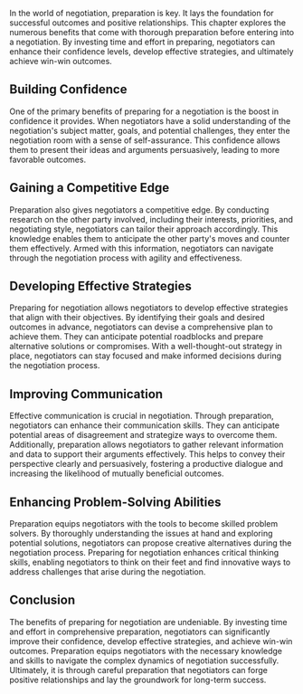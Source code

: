 
In the world of negotiation, preparation is key. It lays the foundation for successful outcomes and positive relationships. This chapter explores the numerous benefits that come with thorough preparation before entering into a negotiation. By investing time and effort in preparing, negotiators can enhance their confidence levels, develop effective strategies, and ultimately achieve win-win outcomes.

## Building Confidence

One of the primary benefits of preparing for a negotiation is the boost in confidence it provides. When negotiators have a solid understanding of the negotiation's subject matter, goals, and potential challenges, they enter the negotiation room with a sense of self-assurance. This confidence allows them to present their ideas and arguments persuasively, leading to more favorable outcomes.

## Gaining a Competitive Edge

Preparation also gives negotiators a competitive edge. By conducting research on the other party involved, including their interests, priorities, and negotiating style, negotiators can tailor their approach accordingly. This knowledge enables them to anticipate the other party's moves and counter them effectively. Armed with this information, negotiators can navigate through the negotiation process with agility and effectiveness.

## Developing Effective Strategies

Preparing for negotiation allows negotiators to develop effective strategies that align with their objectives. By identifying their goals and desired outcomes in advance, negotiators can devise a comprehensive plan to achieve them. They can anticipate potential roadblocks and prepare alternative solutions or compromises. With a well-thought-out strategy in place, negotiators can stay focused and make informed decisions during the negotiation process.

## Improving Communication

Effective communication is crucial in negotiation. Through preparation, negotiators can enhance their communication skills. They can anticipate potential areas of disagreement and strategize ways to overcome them. Additionally, preparation allows negotiators to gather relevant information and data to support their arguments effectively. This helps to convey their perspective clearly and persuasively, fostering a productive dialogue and increasing the likelihood of mutually beneficial outcomes.

## Enhancing Problem-Solving Abilities

Preparation equips negotiators with the tools to become skilled problem solvers. By thoroughly understanding the issues at hand and exploring potential solutions, negotiators can propose creative alternatives during the negotiation process. Preparing for negotiation enhances critical thinking skills, enabling negotiators to think on their feet and find innovative ways to address challenges that arise during the negotiation.

## Conclusion

The benefits of preparing for negotiation are undeniable. By investing time and effort in comprehensive preparation, negotiators can significantly improve their confidence, develop effective strategies, and achieve win-win outcomes. Preparation equips negotiators with the necessary knowledge and skills to navigate the complex dynamics of negotiation successfully. Ultimately, it is through careful preparation that negotiators can forge positive relationships and lay the groundwork for long-term success.
